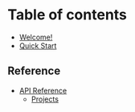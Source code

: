 # Table of contents

* [Welcome!](README.md)
* [Quick Start](quick-start.md)

## Reference

* [API Reference](reference/api-reference/README.md)
  * [Projects](reference/api-reference/projects.md)
